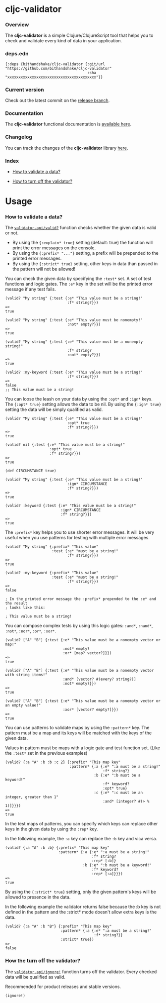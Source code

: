 
# cljc-validator

### Overview

The <strong>cljc-validator</strong> is a simple Clojure/ClojureScript tool that
helps you to check and validate every kind of data in your application.

### deps.edn

```
{:deps {bithandshake/cljc-validator {:git/url "https://github.com/bithandshake/cljc-validator"
                                     :sha     "xxxxxxxxxxxxxxxxxxxxxxxxxxxxxxxxxxxxxxxx"}}
```

### Current version

Check out the latest commit on the [release branch](https://github.com/bithandshake/cljc-validator/tree/release).

### Documentation

The <strong>cljc-validator</strong> functional documentation is [available here](documentation/COVER.md).

### Changelog

You can track the changes of the <strong>cljc-validator</strong> library [here](CHANGES.md).

### Index

- [How to validate a data?](#how-to-validate-a-data)

- [How to turn off the validator?](#how-to-turn-off-the-validator)

# Usage

### How to validate a data?

The [`validator.api/valid?`](documentation/cljc/pattern/API.md/#valid) function
checks whether the given data is valid or not.

- By using the `{:explain* true}` setting (default: true) the function will
  print the error messages on the console.
- By using the `{:prefix* "..."}` setting, a prefix will be prepended to the
  printed error messages.
- By using the `{:strict* true}` setting, other keys in data than passed in the
  pattern will not be allowed!  

You can check the given data by specifying the `:test*` set. A set of test functions
and logic gates. The `:e*` key in the set will be the printed error message if
any test fails.

```
(valid? "My string" {:test {:e* "This value must be a string!"
                            :f* string?}})
=>
true

(valid? "My string" {:test {:e* "This value must be nonempty!"
                            :not* empty?}})
=>
true

(valid? "My string" {:test {:e* "This value must be a nonempty string!"
                            :f* string?
                            :not* empty?}})
=>
true
```

```
(valid? :my-keyword {:test {:e* "This value must be a string!"
                            :f* string?}})
=>
false
;; This value must be a string!
```

You can loose the leash on your data by using the `:opt*` and `:ign*` keys.
The `{:opt* true}` setting allows the data to be nil.
By using the `{:ign* true}` setting the data will be simply qualified as valid.

```
(valid? "My string" {:test {:e* "This value must be a string!"
                            :opt* true
                            :f* string?}})
=>
true

(valid? nil {:test {:e* "This value must be a string!"
                    :opt* true
                    :f* string?}})
=>
true                            
```

```
(def CIRCUMSTANCE true)

(valid? "My string" {:test {:e* "This value must be a string!"
                            :ign* CIRCUMSTANCE
                            :f* string?}})
=>
true

(valid? :keyword {:test {:e* "This value must be a string!"
                         :ign* CIRCUMSTANCE
                         :f* string?}})
=>
true                            
```

The `:prefix*` key helps you to use shorter error messages. It will be very useful
when you use patterns for testing with multiple error messages.

```
(valid? "My string" {:prefix* "This value"
                     :test {:e* "must be a string!"
                            :f* string?}})
=>
true    
```

```
(valid? :my-keyword {:prefix* "This value"
                     :test {:e* "must be a string!"
                            :f* string?}})
=>
false

; In the printed error message the :prefix* prepended to the :e* and the result
; looks like this:

; This value must be a string!
```

You can compose complex tests by using this logic gates:
`:and*`, `:nand*`, `:not*`, `:nor*`, `:or*`, `:xor*`.

```
(valid? ["A" "B"] {:test {:e* "This value must be a nonempty vector or map!"
                          :not* empty?
                          :or* [map? vector?]}})
=>                          
true

(valid? ["A" "B"] {:test {:e* "This value must be a nonempty vector with string items!"
                          :and* [vector? #(every? string?)]
                          :not* empty?}})
=>                          
true

(valid? ["A" "B"] {:test {:e* "This value must be a nonempty vector or an empty value!"
                          :xor* [vector? empty?]}})
=>                          
true
```

You can use patterns to validate maps by using the `:pattern*` key.
The pattern must be a map and its keys will be matched with the keys of the given
data.

Values in pattern must be maps with a logic gate and test function set.
(Like the `:test*` set in the previous examples)

```
(valid? {:a "A" :b :b :c 2} {:prefix* "This map key"
                             :pattern* {:a {:e* ":a must be a string!"
                                            :f* string?}
                                        :b {:e* ":b must be a keyword!"
                                            :f* keyword?
                                            :opt* true}
                                        :c {:e* ":c must be an integer, greater than 1"
                                            :and* [integer? #(> % 1)]}}})
=>
true                                            
```

In the test maps of patterns, you can specify which keys can replace other keys
in the given data by using the `:rep*` key.

In the following example, the `:a` key can replace the `:b` key and vica versa.

```
(valid? {:a "A" :b :b} {:prefix* "This map key"
                        :pattern* {:a {:e* ":a must be a string!"
                                       :f* string?
                                       :rep* [:b]}
                                   :b {:e* ":b must be a keyword!"
                                       :f* keyword?
                                       :rep* [:a]}}})
=>
true                                       
```

By using the `{:strict* true}` setting, only the given pattern's keys will be allowed
to presence in the data.

In the following example the validator returns false because the :b key is not defined
in the pattern and the :strict* mode doesn't allow extra keys is the data.

```
(valid? {:a "A" :b "B"} {:prefix* "This map key"
                         :pattern* {:a {:e* ":a must be a string!"
                                        :f* string?}}
                         :strict* true})
=>
false
```

### How the turn off the validator?

The [`validator.api/ignore!`](documentation/cljc/pattern/API.md/#ignore) function
turns off the validator. Every checked data will be qualified as valid.

Recommended for product releases and stable versions.

```
(ignore!)
```
